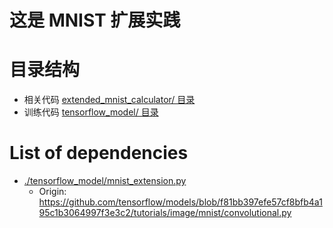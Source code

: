 # 这是 MNIST 扩展实践

# 目录结构
* 相关代码 [extended_mnist_calculator/ 目录](./extended_mnist_calculator/)
* 训练代码 [tensorflow_model/ 目录](./tensorflow_model/)

# List of dependencies

- [./tensorflow_model/mnist_extension.py](./tensorflow_model/mnist_extension.py)
    - Origin: <https://github.com/tensorflow/models/blob/f81bb397efe57cf8bfb4a195c1b3064997f3e3c2/tutorials/image/mnist/convolutional.py>
